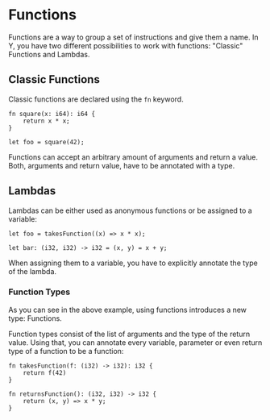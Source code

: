 # Functions

Functions are a way to group a set of instructions and give them a name. In Y, you have two different possibilities to work with functions: "Classic" Functions and Lambdas.

## Classic Functions

Classic functions are declared using the `fn` keyword.

```why
fn square(x: i64): i64 {
    return x * x;
}

let foo = square(42);
```

Functions can accept an arbitrary amount of arguments and return a value. Both, arguments and return value, have to be annotated with a type.

## Lambdas

Lambdas can be either used as anonymous functions or be assigned to a variable:

```why
let foo = takesFunction((x) => x * x);

let bar: (i32, i32) -> i32 = (x, y) = x + y;
```

When assigning them to a variable, you have to explicitly annotate the type of the lambda.

### Function Types

As you can see in the above example, using functions introduces a new type: Functions.

Function types consist of the list of arguments and the type of the return value. Using that, you can annotate every variable, parameter or even return type of a function to be a function:

```why
fn takesFunction(f: (i32) -> i32): i32 {
    return f(42)
}

fn returnsFunction(): (i32, i32) -> i32 {
    return (x, y) => x * y;
}
```
